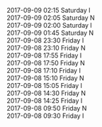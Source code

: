 2017-09-09 02:15 Saturday  I  
2017-09-09 02:05 Saturday  N  
2017-09-09 02:00 Saturday  I  
2017-09-09 01:45 Saturday  N  
2017-09-08 23:30 Friday  I  
2017-09-08 23:10 Friday  N  
2017-09-08 17:55 Friday  I  
2017-09-08 17:50 Friday  N  
2017-09-08 17:10 Friday  I  
2017-09-08 15:10 Friday  N  
2017-09-08 15:05 Friday  I  
2017-09-08 14:30 Friday  N  
2017-09-08 14:25 Friday  I  
2017-09-08 09:50 Friday  N  
2017-09-08 09:30 Friday  I  
